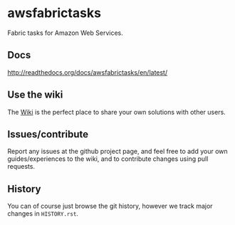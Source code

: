 # awsfabrictasks

Fabric tasks for Amazon Web Services.

## Docs
http://readthedocs.org/docs/awsfabrictasks/en/latest/

## Use the wiki
The [Wiki](https://github.com/espenak/awsfabrictasks/wiki) is the perfect place to share your own solutions with other users.

## Issues/contribute
Report any issues at the github project page, and feel free to add your own
guides/experiences to the wiki, and to contribute changes using pull requests.

## History
You can of course just browse the git history, however we track major changes in ``HISTORY.rst``.
